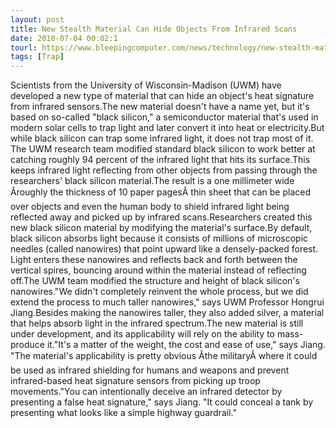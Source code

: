 ```yaml
---
layout: post
title: New Stealth Material Can Hide Objects From Infrared Scans
date: 2018-07-04 00:02:1
tourl: https://www.bleepingcomputer.com/news/technology/new-stealth-material-can-hide-objects-from-infrared-scans/
tags: [Trap]
---
```

Scientists from the University of Wisconsin-Madison (UWM) have developed a new type of material that can hide an object's heat signature from infrared sensors.The new material doesn't have a name yet, but it's based on so-called "black silicon," a semiconductor material that's used in modern solar cells to trap light and later convert it into heat or electricity.But while black silicon can trap some infrared light, it does not trap most of it. The UWM research team modified standard black silicon to work better at catching roughly 94 percent of the infrared light that hits its surface.This keeps infrared light reflecting from other objects from passing through the researchers' black silicon material.The result is a one millimeter wide Âroughly the thickness of 10 paper pagesÂ thin sheet that can be placed over objects and even the human body to shield infrared light being reflected away and picked up by infrared scans.Researchers created this new black silicon material by modifying the material's surface.By default, black silicon absorbs light because it consists of millions of microscopic needles (called nanowires) that point upward like a densely-packed forest. Light enters these nanowires and reflects back and forth between the vertical spires, bouncing around within the material instead of reflecting off.The UWM team modified the structure and height of black silicon's nanowires."We didn't completely reinvent the whole process, but we did extend the process to much taller nanowires," says UWM Professor Hongrui Jiang.Besides making the nanowires taller, they also added silver, a material that helps absorb light in the infrared spectrum.The new material is still under development, and its applicability will rely on the ability to mass-produce it."It's a matter of the weight, the cost and ease of use," says Jiang. "The material's applicability is pretty obvious Âthe militaryÂ where it could be used as infrared shielding for humans and weapons and prevent infrared-based heat signature sensors from picking up troop movements."You can intentionally deceive an infrared detector by presenting a false heat signature," says Jiang. "It could conceal a tank by presenting what looks like a simple highway guardrail."
